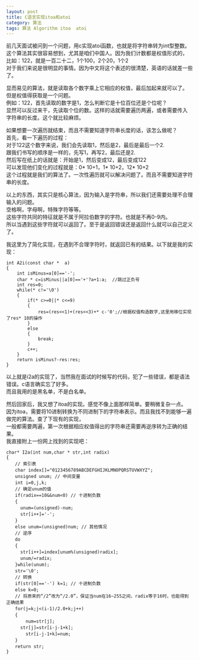 ```yaml
---
layout: post
title: C语言实现itoa和atoi
category: 算法
tags: 算法 Algorithm itoa  atoi
---
```


前几天面试被问到一个问题，用c实现atoi函数，也就是将字符串转为int型整数。  
这个算法其实很容易想到，尤其是咱们中国人。因为我们计数都是权值形式的，  
比如：122，就是一百二十二，1个100，2个20，1个2  
对于我们来说是很明显的事情。因为中文将这个表述的很清楚，英语的话就差一些了。  

显而易见的算法，就是读取各个数字乘上它相应的权值，最后加起来就可以了。  
但是权值得获取是一个问题。  
例如：122，首先读取的数字是1，怎么判断它是十位百位还是个位呢？  
显然可以反过来干，先读取个位的数。这样的话就需要遍历两遍，或者需要传入  
字符串的长度。这个就比较麻烦。  

如果想要一次遍历就结束，而且不需要知道字符串长度的话，该怎么做呢？  
首先，看一下遍历的过程：  
对于122这个数字来说，我们会先读取1，然后是2，最后是最后一个2.  
跟我们书写的顺序是一样的，先写1，再写2，最后还是2.  
然后写在纸上的话就是：开始是1，然后变成12，最后变成122  
可以发现他们变化的过程就是：0* 10+1，1* 10+2，12* 10+2  
这个过程就是我们的算法了。一次性遍历就可以解决问题了。而且不需要知道字符串的长度。  

以上的东西，其实只是核心算法，因为输入是字符串，所以我们还需要处理不合理输入的问题。  
空格啊，字母啊，特殊字符等等。  
这些字符共同的特征就是不属于阿拉伯数字的字符。也就是不再0-9内。  
所以当遇到这些字符就可以返回了。至于是返回错误还是返回什么就可以自己定义了。  

我这里为了简化实现，在遇到不合理字符时，就返回已有的结果。以下就是我的实现：
  
	int A2i(const char *  a)
	{
		int isMinus=a[0]=='-';
		char * c=isMinus||a[0]=='+'?a+1:a;	//跳过正负号 
		int res=0;
		while(* c!='\0')
		{
			if(* c>=0||* c<=9)
			{
				res=(res<<1)+(res<<3)+* c-'0';//根据权值构造数字,这里用移位实现了res* 10的操作
			}
			else
			{
				break;
			} 
			c++;
		}
		return isMinus?-res:res;
	}

以上就是i2a的实现了，当然我在面试的时候写的代码，犯了一些错误，都是语法错误。c语言确实忘了好多。  
而且我用的是黑名单，不是白名单。  

然后回家后，我又想了itoa的实现。感觉不像上面那样简单。要稍微复杂一点。  
因为itoa，需要将10进制转换为不同进制下的字符串表示。而且我找不到能够一遍做完的算法。查了下现有的实现，  
一般都需要两遍，第一次根据相应权值得出的字符串还需要再逆序转为正确的结果。  
我直接附上一份网上找到的实现吧： 
 
	char* I2a(int num,char * str,int radix)
	{
	　　// 索引表 
	　　char index[]="0123456789ABCDEFGHIJKLMNOPQRSTUVWXYZ";
	　　unsigned unum; // 中间变量 
	　　int i=0,j,k;
	　　// 确定unum的值 
	　　if(radix==10&&num<0) // 十进制负数 
	　　{
	　　	unum=(unsigned)-num;
	　　	str[i++]='-';
	　　}
	　　else unum=(unsigned)num; // 其他情况 
	　　// 逆序 
	　　do
	　　{
	　　	str[i++]=index[unum%(unsigned)radix];
	　　	unum/=radix;
	　　}while(unum);
	　　str='\0';
	　　// 转换 
	　　if(str[0]=='-') k=1; // 十进制负数 
	　　else k=0;
	　　// 将原来的“/2”改为“/2.0”，保证当num在16~255之间，radix等于16时，也能得到正确结果 
	　　for(j=k;j<(i-1)/2.0+k;j++) 
	　　{
		　　num=str[j];
	　　	str[j]=str[i-j-1+k];
		　　str[i-j-1+k]=num;
	　　}
	　　return str;
	}


